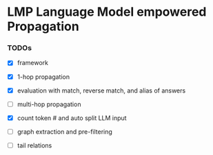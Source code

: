 # LMP Language Model empowered Propagation
 
### TODOs

- [x] framework

- [x] 1-hop propagation

- [x] evaluation with match, reverse match, and alias of answers

- [ ] multi-hop propagation

- [x] count token # and auto split LLM input

- [ ] graph extraction and pre-filtering

- [ ] tail relations
